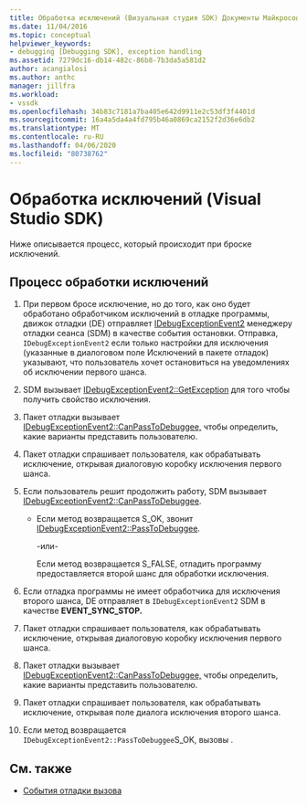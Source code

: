 ```yaml
---
title: Обработка исключений (Визуальная студия SDK) Документы Майкрософт
ms.date: 11/04/2016
ms.topic: conceptual
helpviewer_keywords:
- debugging [Debugging SDK], exception handling
ms.assetid: 7279dc16-db14-482c-86b8-7b3da5a581d2
author: acangialosi
ms.author: anthc
manager: jillfra
ms.workload:
- vssdk
ms.openlocfilehash: 34b83c7181a7ba405e642d9911e2c53df3f4401d
ms.sourcegitcommit: 16a4a5da4a4fd795b46a0869ca2152f2d36e6db2
ms.translationtype: MT
ms.contentlocale: ru-RU
ms.lasthandoff: 04/06/2020
ms.locfileid: "80738762"
---
```

# <a name="exception-handling-visual-studio-sdk"></a>Обработка исключений (Visual Studio SDK)
Ниже описывается процесс, который происходит при броске исключений.

## <a name="exception-handling-process"></a>Процесс обработки исключений

1. При первом бросе исключение, но до того, как оно будет обработано обработчиком исключений в отладке программы, движок отладки (DE) отправляет [IDebugExceptionEvent2](../../extensibility/debugger/reference/idebugexceptionevent2.md) менеджеру отладки сеанса (SDM) в качестве события остановки. Отправка, `IDebugExceptionEvent2` если только настройки для исключения (указанные в диалоговом поле Исключений в пакете отладок) указывают, что пользователь хочет остановиться на уведомлениях об исключении первого шанса.

2. SDM вызывает [IDebugExceptionEvent2::GetException](../../extensibility/debugger/reference/idebugexceptionevent2-getexception.md) для того чтобы получить свойство исключения.

3. Пакет отладки вызывает [IDebugExceptionEvent2::CanPassToDebuggee,](../../extensibility/debugger/reference/idebugexceptionevent2-canpasstodebuggee.md) чтобы определить, какие варианты представить пользователю.

4. Пакет отладки спрашивает пользователя, как обрабатывать исключение, открывая диалоговую коробку исключения первого шанса.

5. Если пользователь решит продолжить работу, SDM вызывает [IDebugExceptionEvent2::CanPassToDebuggee](../../extensibility/debugger/reference/idebugexceptionevent2-canpasstodebuggee.md).

    - Если метод возвращается S_OK, звонит [IDebugExceptionEvent2::PassToDebuggee](../../extensibility/debugger/reference/idebugexceptionevent2-passtodebuggee.md).

         -или-

         Если метод возвращается S_FALSE, отладить программу предоставляется второй шанс для обработки исключения.

6. Если отладка программы не имеет обработчика для исключения второго шанса, DE отправляет в `IDebugExceptionEvent2` SDM в качестве **EVENT_SYNC_STOP.**

7. Пакет отладки спрашивает пользователя, как обрабатывать исключение, открывая диалоговую коробку исключения первого шанса.

8. Пакет отладки вызывает [IDebugExceptionEvent2::CanPassToDebuggee,](../../extensibility/debugger/reference/idebugexceptionevent2-canpasstodebuggee.md) чтобы определить, какие варианты представить пользователю.

9. Пакет отладки спрашивает пользователя, как обрабатывать исключение, открывая поле диалога исключения второго шанса.

10. Если метод возвращается `IDebugExceptionEvent2::PassToDebuggee`S_OK, вызовы .

## <a name="see-also"></a>См. также
- [События отладки вызова](../../extensibility/debugger/calling-debugger-events.md)
